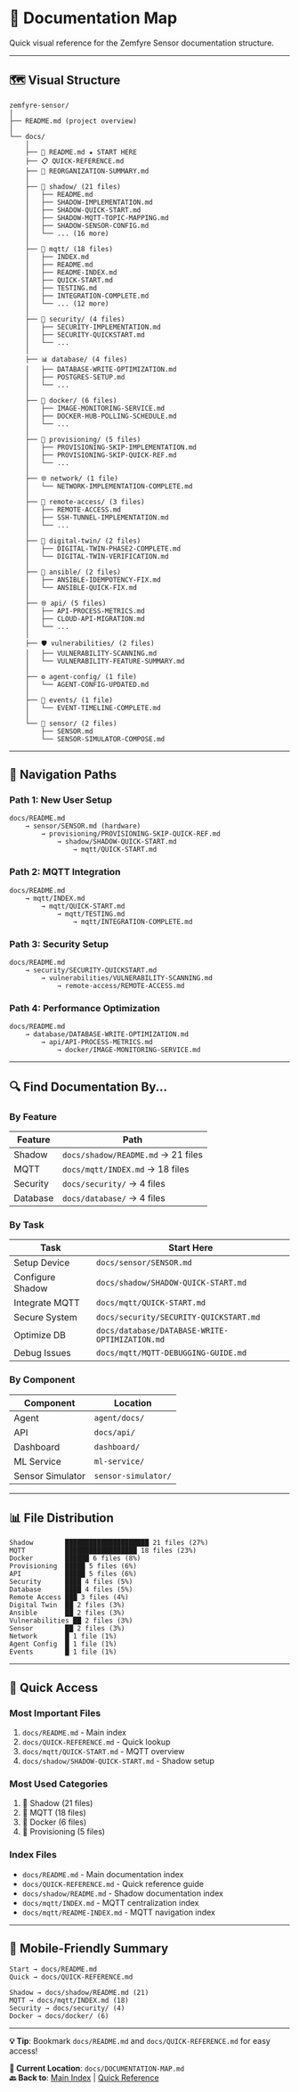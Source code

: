 # 📂 Documentation Map

Quick visual reference for the Zemfyre Sensor documentation structure.

---

## 🗺️ Visual Structure

```
zemfyre-sensor/
│
├── README.md (project overview)
│
└── docs/
    │
    ├── 📖 README.md ★ START HERE
    ├── 📋 QUICK-REFERENCE.md
    ├── 📄 REORGANIZATION-SUMMARY.md
    │
    ├── 🔮 shadow/ (21 files)
    │   ├── README.md
    │   ├── SHADOW-IMPLEMENTATION.md
    │   ├── SHADOW-QUICK-START.md
    │   ├── SHADOW-MQTT-TOPIC-MAPPING.md
    │   ├── SHADOW-SENSOR-CONFIG.md
    │   └── ... (16 more)
    │
    ├── 🔌 mqtt/ (18 files)
    │   ├── INDEX.md
    │   ├── README.md
    │   ├── README-INDEX.md
    │   ├── QUICK-START.md
    │   ├── TESTING.md
    │   ├── INTEGRATION-COMPLETE.md
    │   └── ... (12 more)
    │
    ├── 🔐 security/ (4 files)
    │   ├── SECURITY-IMPLEMENTATION.md
    │   ├── SECURITY-QUICKSTART.md
    │   └── ...
    │
    ├── 📊 database/ (4 files)
    │   ├── DATABASE-WRITE-OPTIMIZATION.md
    │   ├── POSTGRES-SETUP.md
    │   └── ...
    │
    ├── 🐳 docker/ (6 files)
    │   ├── IMAGE-MONITORING-SERVICE.md
    │   ├── DOCKER-HUB-POLLING-SCHEDULE.md
    │   └── ...
    │
    ├── 🔧 provisioning/ (5 files)
    │   ├── PROVISIONING-SKIP-IMPLEMENTATION.md
    │   ├── PROVISIONING-SKIP-QUICK-REF.md
    │   └── ...
    │
    ├── 🌐 network/ (1 file)
    │   └── NETWORK-IMPLEMENTATION-COMPLETE.md
    │
    ├── 🔗 remote-access/ (3 files)
    │   ├── REMOTE-ACCESS.md
    │   ├── SSH-TUNNEL-IMPLEMENTATION.md
    │   └── ...
    │
    ├── 🤖 digital-twin/ (2 files)
    │   ├── DIGITAL-TWIN-PHASE2-COMPLETE.md
    │   └── DIGITAL-TWIN-VERIFICATION.md
    │
    ├── 🚀 ansible/ (2 files)
    │   ├── ANSIBLE-IDEMPOTENCY-FIX.md
    │   └── ANSIBLE-QUICK-FIX.md
    │
    ├── 🌐 api/ (5 files)
    │   ├── API-PROCESS-METRICS.md
    │   ├── CLOUD-API-MIGRATION.md
    │   └── ...
    │
    ├── 🛡️ vulnerabilities/ (2 files)
    │   ├── VULNERABILITY-SCANNING.md
    │   └── VULNERABILITY-FEATURE-SUMMARY.md
    │
    ├── ⚙️ agent-config/ (1 file)
    │   └── AGENT-CONFIG-UPDATED.md
    │
    ├── 📅 events/ (1 file)
    │   └── EVENT-TIMELINE-COMPLETE.md
    │
    └── 📡 sensor/ (2 files)
        ├── SENSOR.md
        └── SENSOR-SIMULATOR-COMPOSE.md
```

---

## 🎯 Navigation Paths

### Path 1: New User Setup
```
docs/README.md
    → sensor/SENSOR.md (hardware)
        → provisioning/PROVISIONING-SKIP-QUICK-REF.md
            → shadow/SHADOW-QUICK-START.md
                → mqtt/QUICK-START.md
```

### Path 2: MQTT Integration
```
docs/README.md
    → mqtt/INDEX.md
        → mqtt/QUICK-START.md
            → mqtt/TESTING.md
                → mqtt/INTEGRATION-COMPLETE.md
```

### Path 3: Security Setup
```
docs/README.md
    → security/SECURITY-QUICKSTART.md
        → vulnerabilities/VULNERABILITY-SCANNING.md
            → remote-access/REMOTE-ACCESS.md
```

### Path 4: Performance Optimization
```
docs/README.md
    → database/DATABASE-WRITE-OPTIMIZATION.md
        → api/API-PROCESS-METRICS.md
            → docker/IMAGE-MONITORING-SERVICE.md
```

---

## 🔍 Find Documentation By...

### By Feature
| Feature | Path |
|---------|------|
| Shadow | `docs/shadow/README.md` → 21 files |
| MQTT | `docs/mqtt/INDEX.md` → 18 files |
| Security | `docs/security/` → 4 files |
| Database | `docs/database/` → 4 files |

### By Task
| Task | Start Here |
|------|------------|
| Setup Device | `docs/sensor/SENSOR.md` |
| Configure Shadow | `docs/shadow/SHADOW-QUICK-START.md` |
| Integrate MQTT | `docs/mqtt/QUICK-START.md` |
| Secure System | `docs/security/SECURITY-QUICKSTART.md` |
| Optimize DB | `docs/database/DATABASE-WRITE-OPTIMIZATION.md` |
| Debug Issues | `docs/mqtt/MQTT-DEBUGGING-GUIDE.md` |

### By Component
| Component | Location |
|-----------|----------|
| Agent | `agent/docs/` |
| API | `docs/api/` |
| Dashboard | `dashboard/` |
| ML Service | `ml-service/` |
| Sensor Simulator | `sensor-simulator/` |

---

## 📊 File Distribution

```
Shadow        █████████████████████ 21 files (27%)
MQTT          ██████████████████ 18 files (23%)
Docker        ██████ 6 files (8%)
Provisioning  █████ 5 files (6%)
API           █████ 5 files (6%)
Security      ████ 4 files (5%)
Database      ████ 4 files (5%)
Remote Access ███ 3 files (4%)
Digital Twin  ██ 2 files (3%)
Ansible       ██ 2 files (3%)
Vulnerabilities ██ 2 files (3%)
Sensor        ██ 2 files (3%)
Network       █ 1 file (1%)
Agent Config  █ 1 file (1%)
Events        █ 1 file (1%)
```

---

## 🚀 Quick Access

### Most Important Files
1. `docs/README.md` - Main index
2. `docs/QUICK-REFERENCE.md` - Quick lookup
3. `docs/mqtt/QUICK-START.md` - MQTT overview
4. `docs/shadow/SHADOW-QUICK-START.md` - Shadow setup

### Most Used Categories
1. 🔮 Shadow (21 files)
2. 🔌 MQTT (18 files)
3. 🐳 Docker (6 files)
4. 🔧 Provisioning (5 files)

### Index Files
- `docs/README.md` - Main documentation index
- `docs/QUICK-REFERENCE.md` - Quick reference guide
- `docs/shadow/README.md` - Shadow documentation index
- `docs/mqtt/INDEX.md` - MQTT centralization index
- `docs/mqtt/README-INDEX.md` - MQTT navigation index

---

## 📱 Mobile-Friendly Summary

```
Start → docs/README.md
Quick → docs/QUICK-REFERENCE.md

Shadow → docs/shadow/README.md (21)
MQTT → docs/mqtt/INDEX.md (18)
Security → docs/security/ (4)
Docker → docs/docker/ (6)
```

---

**💡 Tip**: Bookmark `docs/README.md` and `docs/QUICK-REFERENCE.md` for easy access!

**📍 Current Location**: `docs/DOCUMENTATION-MAP.md`  
**🔙 Back to**: [Main Index](./README.md) | [Quick Reference](./QUICK-REFERENCE.md)
